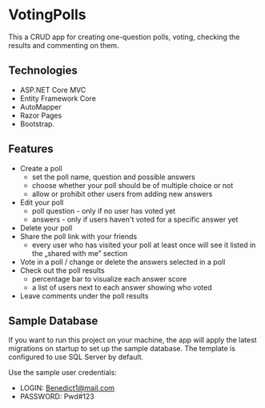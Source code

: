 # VotingPolls
This a CRUD app for creating one-question polls, voting, checking the results and commenting on them.

## Technologies
* ASP.NET Core MVC
* Entity Framework Core
* AutoMapper
* Razor Pages
* Bootstrap.

## Features
* Create a poll
  * set the poll name, question and possible answers
  * choose whether your poll should be of multiple choice or not
  * allow or prohibit other users from adding new answers
* Edit your poll
  * poll question - only if no user has voted yet
  * answers - only if users haven't voted for a specific answer yet
* Delete your poll
* Share the poll link with your friends
  * every user who has visited your poll at least once will see it listed in the „shared with me” section
* Vote in a poll / change or delete the answers selected in a poll
* Check out the poll results
  * percentage bar to visualize each answer score
  * a list of users next to each answer showing who voted
* Leave comments under the poll results

## Sample Database
If you want to run this project on your machine, the app will apply the latest migrations on startup to set up the sample database. The template is configured to use SQL Server by default.

Use the sample user credentials:

* LOGIN: Benedict1@mail.com
* PASSWORD: Pwd#123
